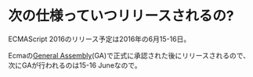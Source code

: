 # 次の仕様っていつリリースされるの?

ECMAScript 2016のリリース予定は2016年の6月15-16日。

Ecmaの[General Assembly](http://www.ecma-international.org/memento/GA.htm "General Assembly")(GA)で正式に承認された後にリリースされるので、次にGAが行われるのは15-16 Juneなので。
